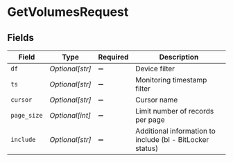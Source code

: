 # GetVolumesRequest


## Fields

| Field                                                     | Type                                                      | Required                                                  | Description                                               |
| --------------------------------------------------------- | --------------------------------------------------------- | --------------------------------------------------------- | --------------------------------------------------------- |
| `df`                                                      | *Optional[str]*                                           | :heavy_minus_sign:                                        | Device filter                                             |
| `ts`                                                      | *Optional[str]*                                           | :heavy_minus_sign:                                        | Monitoring timestamp filter                               |
| `cursor`                                                  | *Optional[str]*                                           | :heavy_minus_sign:                                        | Cursor name                                               |
| `page_size`                                               | *Optional[int]*                                           | :heavy_minus_sign:                                        | Limit number of records per page                          |
| `include`                                                 | *Optional[str]*                                           | :heavy_minus_sign:                                        | Additional information to include (bl - BitLocker status) |